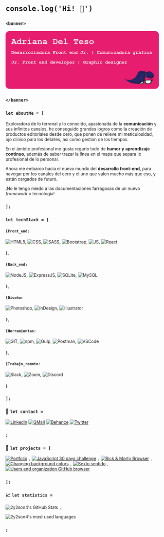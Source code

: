 # `console.log('Hi! 👋')`

### `<banner>`

<p align="center"> <img src="banner-github.png" /> </p>

### `</banner>`

### `let aboutMe = [ `

Exploradora de lo terrenal y lo conocido, apasionada de la **comunicación** y sus infinitos canales, he conseguido grandes logros como la creación de productos editoriales desde cero, que ponen de relieve mi meticulosidad, ojo clínico para los detalles, así como gestión de los tiempos.

En el ámbito profesional me gusta regarlo todo de **humor** **y** **aprendizaje**
**continuo**, además de saber trazar la línea en el mapa que separa lo profesional de lo personal.

Ahora me embarco hacia el nuevo mundo del **desarrollo front-end**, para
navegar por los canales del cero y el uno que valen mucho más que eso, y están cargados de futuro.

¡No le tengo miedo a las documentaciones farragosas de un nuevo _framework_ o tecnología!

### `];`

### `let techStack = [ `

#### `{Front_end:`

![HTML5](https://img.shields.io/badge/HTML5-E34F26?style=flat&label&logo=html5&logoColor=white),
![CSS](https://img.shields.io/badge/CSS3-1572B6?style=flat&label&logo=css3&logoColor=white),
![SASS](https://img.shields.io/badge/Sass-CC6699?style=flat&label&logo=sass&logoColor=white),
![Bootstrap](https://img.shields.io/badge/Bootstrap-563D7C?style=flat&label&logo=bootstrap&logoColor=white),
![JS](https://img.shields.io/badge/JavaScript-323330?style=flat&label&logo=javascript&logoColor=F7DF1E),
![React](https://img.shields.io/badge/React-20232A?style=flat&label&logo=react&logoColor=61DAFB)

#### `},`

#### `{Back_end:`

![NodeJS](https://img.shields.io/badge/Node.js-43853D?style=flat&label&logo=node.js&logoColor=white),
![ExpressJS](https://img.shields.io/badge/Express.js-404D59?style=flat&label&logo=express&logoColor=white),
![SQLite](https://img.shields.io/badge/SQLite-07405E?style=flat&label&logo=sqlite&logoColor=white),
![MySQL](https://img.shields.io/badge/MySQL-00000F?style=flat&label&logo=mysql&logoColor=white)

#### `},`

#### `{Diseño:`

![Photoshop](https://img.shields.io/badge/Photoshop-075584?style=flat&label&logo=adobe-photoshop&logoColor=061e26),
![InDesign](https://img.shields.io/badge/InDesign-E749A0?style=flat&label&logo=adobe-indesign&logoColor=26000f),
![Illustrator](https://img.shields.io/badge/Illustrator-f57d0c?style=flat&label&logo=adobe-illustrator&logoColor=261300)

#### `},`

#### `{Herramientas:`

![GIT](https://img.shields.io/badge/-git-F05032.svg?style=flat&label&logo=git&logoColor=white),
![npm](https://img.shields.io/badge/-npm-CC3534.svg?style=flat&label&logo=npm&logoColor=white),
![Gulp](https://img.shields.io/badge/-gulp-cf4647.svg?style=flat&label&logo=gulp&logoColor=white),
![Postman](https://img.shields.io/badge/-Postman-ff6c37.svg?style=flat&label&logo=postman&logoColor=white),
![VSCode](https://img.shields.io/badge/-VS%20Code-007ACC.svg?style=flat&label&logo=visual-studio-code&logoColor=white)

#### `},`

#### `{Trabajo_remoto:`

![Slack](https://img.shields.io/badge/Slack-4A154B?style=flat&label&logo=slack&logoColor=white),
![Zoom](https://img.shields.io/badge/zoom-2D8CFF?style=flat&label&logo=zoom&logoColor=white),
![Discord](https://img.shields.io/badge/Discord-7289DA?style=flat&label&logo=discord&logoColor=white)

#### `}`

### `];`

### 💬 **`let contact =`**

[![Linkedin](https://img.shields.io/badge/Adriana_Del_Teso-0077B5?style=flat&label&logo=linkedin&logoColor=white)](https://www.linkedin.com/in/2y2son4/)
[![GMail](https://img.shields.io/badge/-adrianadelteso@gmail.com-c0392b?style=flat&labelColor=c0392b&logo=gmail&logoColor=white)](mailto:adrianadelteso@gmail.com)
[![Behance](https://img.shields.io/badge/2y2son4-053eff?style=flat&label&logo=behance&logoColor=white)](https://www.behance.net/2y2son4)
[![Twitter](https://img.shields.io/badge/@2y2son4-1DA1F2?style=flat&label&logo=twitter&logoColor=white)](https://twitter.com/2y2son4)

### `;`

### 🔭 **`let projects = [`**

[![Portfolio](https://github-readme-stats.vercel.app/api/pin/?username=2y2son4&repo=flex-portfolio&theme=dark)](https://github.com/2y2son4/flex-portfolio)
`,`
[![JavaScript 30 days challenge](https://github-readme-stats.vercel.app/api/pin/?username=2y2son4&repo=js-30-days-challenge&theme=dark)](https://github.com/2y2son4/js-30-days-challenge)
`,`
[![Rick & Morty Browser](https://github-readme-stats.vercel.app/api/pin/?username=2y2son4&repo=rick-and-morty-characters-browser&theme=dark)](https://github.com/2y2son4/rick-and-morty-characters-browser)
`,`
[![Changing background colors](https://github-readme-stats.vercel.app/api/pin/?username=2y2son4&repo=changing-background-colors&theme=dark)](https://github.com/2y2son4/changing-background-colors)
`,`
[![Sexto sentido](https://github-readme-stats.vercel.app/api/pin/?username=2y2son4&repo=equipo-sexto-sentido&theme=dark)](https://github.com/2y2son4/equipo-sexto-sentido)
`,`
[![Users and organization GitHub browser](https://github-readme-stats.vercel.app/api/pin/?username=2y2son4&repo=github-users-organizations-search&theme=dark)](https://github.com/2y2son4/github-users-organizations-search)

### `];`

### 📈 **`let statistics =`**

![2y2son4's GitHub Stats](https://github-readme-stats.vercel.app/api?username=2y2son4&theme=dark&show_icons=true&custom_title=2y2son4-y-sus-locas-aventuras)
`,`

![2y2son4's most used languages](https://github-readme-stats.vercel.app/api/top-langs/?username=2y2son4&count_private=true&theme=dark&layout=compact)

### `;`

